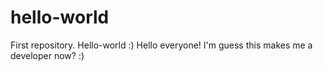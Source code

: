 # hello-world
First repository. Hello-world :)
Hello everyone!
I'm guess this makes me a developer now?
:) 
